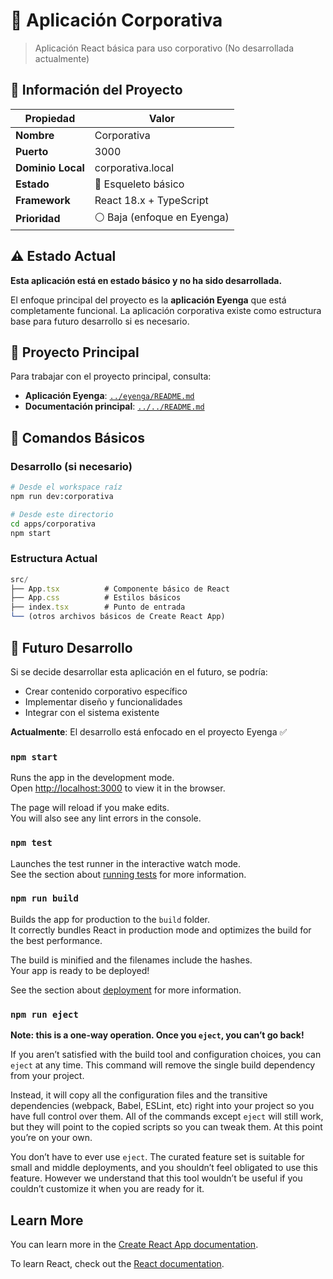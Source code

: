 # 🏢 Aplicación Corporativa

> Aplicación React básica para uso corporativo (No desarrollada actualmente)

## 📍 Información del Proyecto

| Propiedad         | Valor                       |
| ----------------- | --------------------------- |
| **Nombre**        | Corporativa                 |
| **Puerto**        | 3000                        |
| **Dominio Local** | corporativa.local           |
| **Estado**        | 🔄 Esqueleto básico         |
| **Framework**     | React 18.x + TypeScript     |
| **Prioridad**     | ⚪ Baja (enfoque en Eyenga) |

## ⚠️ Estado Actual

**Esta aplicación está en estado básico y no ha sido desarrollada.**

El enfoque principal del proyecto es la **aplicación Eyenga** que está completamente funcional. La aplicación corporativa existe como estructura base para futuro desarrollo si es necesario.

## 🎯 Proyecto Principal

Para trabajar con el proyecto principal, consulta:

- **Aplicación Eyenga**: [`../eyenga/README.md`](../eyenga/README.md)
- **Documentación principal**: [`../../README.md`](../../README.md)

## 🚀 Comandos Básicos

### Desarrollo (si necesario)

```bash
# Desde el workspace raíz
npm run dev:corporativa

# Desde este directorio
cd apps/corporativa
npm start
```

### Estructura Actual

```typescript
src/
├── App.tsx          # Componente básico de React
├── App.css          # Estilos básicos
├── index.tsx        # Punto de entrada
└── (otros archivos básicos de Create React App)
```

## 📝 Futuro Desarrollo

Si se decide desarrollar esta aplicación en el futuro, se podría:

- Crear contenido corporativo específico
- Implementar diseño y funcionalidades
- Integrar con el sistema existente

**Actualmente**: El desarrollo está enfocado en el proyecto Eyenga ✅

### `npm start`

Runs the app in the development mode.\
Open [http://localhost:3000](http://localhost:3000) to view it in the browser.

The page will reload if you make edits.\
You will also see any lint errors in the console.

### `npm test`

Launches the test runner in the interactive watch mode.\
See the section about [running tests](https://facebook.github.io/create-react-app/docs/running-tests) for more information.

### `npm run build`

Builds the app for production to the `build` folder.\
It correctly bundles React in production mode and optimizes the build for the best performance.

The build is minified and the filenames include the hashes.\
Your app is ready to be deployed!

See the section about [deployment](https://facebook.github.io/create-react-app/docs/deployment) for more information.

### `npm run eject`

**Note: this is a one-way operation. Once you `eject`, you can’t go back!**

If you aren’t satisfied with the build tool and configuration choices, you can `eject` at any time. This command will remove the single build dependency from your project.

Instead, it will copy all the configuration files and the transitive dependencies (webpack, Babel, ESLint, etc) right into your project so you have full control over them. All of the commands except `eject` will still work, but they will point to the copied scripts so you can tweak them. At this point you’re on your own.

You don’t have to ever use `eject`. The curated feature set is suitable for small and middle deployments, and you shouldn’t feel obligated to use this feature. However we understand that this tool wouldn’t be useful if you couldn’t customize it when you are ready for it.

## Learn More

You can learn more in the [Create React App documentation](https://facebook.github.io/create-react-app/docs/getting-started).

To learn React, check out the [React documentation](https://reactjs.org/).
